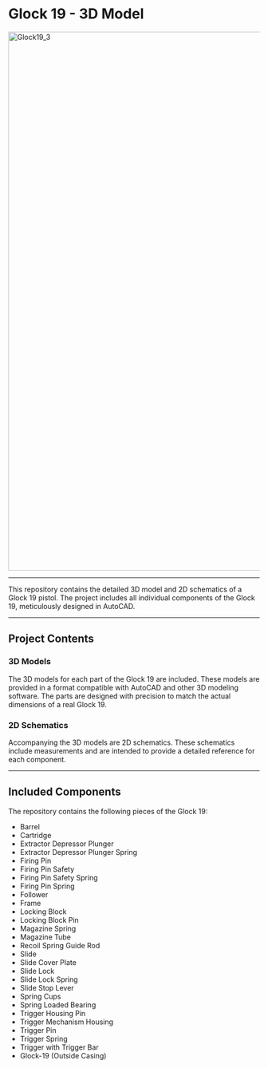 # **Glock 19 - 3D Model**
<img width="1920" height="1080" alt="Glock19_3" src="https://github.com/user-attachments/assets/40b965cf-949c-4d5d-b1a0-d326010e7c53" />

---

This repository contains the detailed 3D model and 2D schematics of a Glock 19 pistol. The project includes all individual components of the Glock 19, meticulously designed in AutoCAD.

---

## Project Contents
### 3D Models
The 3D models for each part of the Glock 19 are included. These models are provided in a format compatible with AutoCAD and other 3D modeling software. The parts are designed with precision to match the actual dimensions of a real Glock 19.

### 2D Schematics
Accompanying the 3D models are 2D schematics. These schematics include measurements and are intended to provide a detailed reference for each component.

---

## Included Components
The repository contains the following pieces of the Glock 19:

- Barrel
- Cartridge
- Extractor Depressor Plunger
- Extractor Depressor Plunger Spring
- Firing Pin
- Firing Pin Safety
- Firing Pin Safety Spring
- Firing Pin Spring
- Follower
- Frame
- Locking Block
- Locking Block Pin
- Magazine Spring
- Magazine Tube
- Recoil Spring Guide Rod
- Slide
- Slide Cover Plate
- Slide Lock
- Slide Lock Spring
- Slide Stop Lever
- Spring Cups
- Spring Loaded Bearing
- Trigger Housing Pin
- Trigger Mechanism Housing
- Trigger Pin
- Trigger Spring
- Trigger with Trigger Bar
- Glock-19 (Outside Casing)
